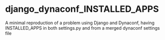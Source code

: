 # django_dynaconf_INSTALLED_APPS
A minimal reproduction of a problem using Django and Dynaconf, having INSTALLED_APPS in both settings.py and from a merged dynaconf settings file
